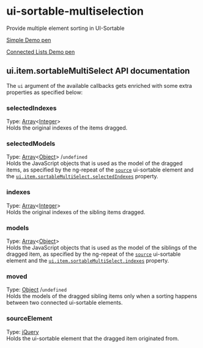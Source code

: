 ui-sortable-multiselection
==========================

Provide multiple element sorting in UI-Sortable

[Simple Demo pen](http://codepen.io/thgreasi/pen/mJAcL)

[Connected Lists Demo pen](http://codepen.io/thgreasi/pen/FJrxo)

## ui.item.sortableMultiSelect API documentation

The `ui` argument of the available callbacks gets enriched with some extra properties as specified below:


### selectedIndexes
Type: [Array](http://api.jquery.com/Types/#Array)<[Integer](http://api.jquery.com/Types/#Integer)>  
Holds the original indexes of the items dragged.

### selectedModels
Type: [Array](http://api.jquery.com/Types/#Array)<[Object](http://api.jquery.com/Types/#Object)> /`undefined`  
Holds the JavaScript objects that is used as the model of the dragged items, as specified by the ng-repeat of the [`source`](#source) ui-sortable element and the [`ui.item.sortableMultiSelect.selectedIndexes`](#selectedIndexes) property.



### indexes
Type: [Array](http://api.jquery.com/Types/#Array)<[Integer](http://api.jquery.com/Types/#Integer)>  
Holds the original indexes of the sibling items dragged.

### models
Type: [Array](http://api.jquery.com/Types/#Array)<[Object](http://api.jquery.com/Types/#Object)>  
Holds the JavaScript objects that is used as the model of the siblings of the dragged item, as specified by the ng-repeat of the [`source`](#source) ui-sortable element and the [`ui.item.sortableMultiSelect.indexes`](#indexes) property.

### moved
Type: [Object](http://api.jquery.com/Types/#Object) /`undefined`  
Holds the models of the dragged sibling items only when a sorting happens between two connected ui-sortable elements.

### sourceElement
Type: [jQuery](http://api.jquery.com/Types/#jQuery)  
Holds the ui-sortable element that the dragged item originated from.
